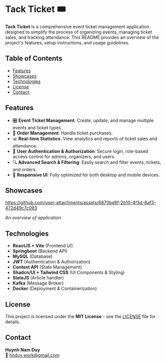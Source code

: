 # Tack Ticket 🎟️

**Tack Ticket** is a comprehensive event ticket management application designed to simplify the process of organizing events, managing ticket sales, and tracking attendance. This README provides an overview of the project's features, setup instructions, and usage guidelines.

## Table of Contents

- [Features](#features)
- [Showcases](#showcases)
- [Technologies](#technologies)
- [License](#license)
- [Contact](#contact)

## Features

- 🎛 **Event Ticket Management**: Create, update, and manage multiple events and ticket types.
- 🧾 **Order Management**: Handle ticket purchases.
- 📊 **Real-time Statistics**: View analytics and reports of ticket sales and attendance.
- 🔐 **User Authentication & Authorization**: Secure login, role-based access control for admins, organizers, and users.
- 🔍 **Advanced Search & Filtering**: Easily search and filter events, tickets, and orders.
- 📱 **Responsive UI**: Fully optimized for both desktop and mobile devices.

## Showcases
https://github.com/user-attachments/assets/6870bd6f-2b10-4f3d-8af3-472d49c7c093

*An overview of application*


## Technologies

- **ReactJS + Vite** (Frontend UI)
- **Springboot** (Backend API)
- **MySQL** (Database)
- **JWT** (Authentication & Authorization)
- **Context API** (State Management)
- **Shadcn/UI + Tailwind CSS** (UI Components & Styling)
- **SlateJS** (Article handler)
- **Kafka** (Message Broker)
- **Docker** (Deployment & Containerization)
## License

This project is licensed under the **MIT License** - see the [LICENSE](LICENSE.md) file for details.

## Contact

**Huynh Nam Duy**  
📧 [hnduy.work@gmail.com](mailto:hnduy.work@gmail.com)  
